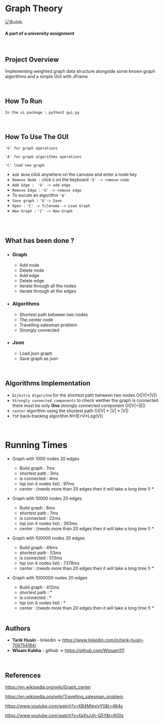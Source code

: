 # Graph Theory

![Builds](https://github.com/project-chip/connectedhomeip/workflows/Builds/badge.svg)

#### A part of a university assignment

</br>

## Project Overview

Implementing weighted graph data structure alongside some known graph algorithms and a simple GUI with JFrame


</br>

## How To Run

    In the ui package : python3 gui.py 




</br>

## How To Use The GUI
`'G' for graph operations`

`'A' for graph algorithms operations`

`'C' load new graph`


- `Add Node` click anywhere on the canvase and enter a node key 
- `Remove Node :` click `G` on the keyboard `'G' -> remove node`
- `Add Edge :` ` 'G' -> add edge`
- `Remove Edge :` `'G' -> remove edge`
- To excute an algorithm `'A'`
- `Save graph :` `'G'-> Save`
- `Open :` `'C' -> filename -> Load Graph`
- `New Graph :` `'C' -> New Graph`

</br>
</br>


## What has been done ?

- ### Graph

    - Add node
    - Delete node
    - Add edge
    - Delete edge
    - iterate through all the nodes
    - iterate through all the edges


- ### Algorithms

    - Shortest path between two nodes
    - The center node
    - Travelling salesman problem
    - Strongly connected


- ### Json

    - Load json graph
    - Save graph as json

</br>

## Algorithms Implementation

- `Dijkstra Algorithm` for the shortest path between two nodes O(|V|*|V|)
- `Strongly connected components` to check weither the graph is connected there must be only **One** strongly connected
  component O(|V|+|E|)
- `center` algorithm using the shortest path O(|V| * |V| * |V|)
- `TSP` back-tracking algorithm N*(E+V*Log(V))

</br>


# Running Times

- Graph with 1000 nodes 20 edges

    - Build graph : 7ms
    - shortest path : 3ms
    - is connected : 4ms
    - tsp (on 4 nodes list) : 97ms
    - center : (needs more than 20 edges then it will take a long time !) *


- Graph with 10000 nodes 20 edges

    - Build graph : 8ms
    - shortest path : 7ms
    - is connected : 22ms
    - tsp (on 4 nodes list) : 393ms
    - center : (needs more than 20 edges then it will take a long time !) *


- Graph with 100000 nodes 20 edges

    - Build graph : 49ms
    - shortest path : 53ms
    - is connected : 513ms
    - tsp (on 4 nodes list) : 7378ms
    - center : (needs more than 20 edges then it will take a long time !) *


- Graph with 1000000 nodes 20 edges

    - Build graph : 412ms
    - shortest path : *
    - is connected : *
    - tsp (on 4 nodes list) : *
    - center : (needs more than 20 edges then it will take a long time !) *

  </br>

## Authors

* **Tarik Husin**  - linkedin -> https://www.linkedin.com/in/tarik-husin-706754184/
* **Wisam Kabha**  - github -> https://github.com/Wissam111

</br>

## References

https://en.wikipedia.org/wiki/Graph_center

https://en.wikipedia.org/wiki/Travelling_salesman_problem

https://www.youtube.com/watch?v=XB4MIexjvY0&t=484s

https://www.youtube.com/watch?v=XaXsJJh-Q5Y&t=600s
